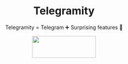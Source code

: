 <b><h1 align="center">Telegramity</h1></b>


<p align="center">Telegramity = Telegram ➕ Surprising features 🌟</p>
<p align="center"><a target="_blank" href="http://bit.do/Telegramity"><img src="https://play.google.com/intl/en_us/badges/images/generic/en-play-badge.png" height="59" width="170"></a></p>
